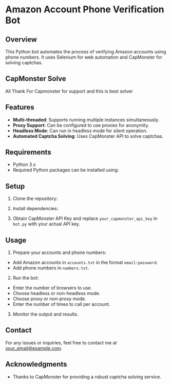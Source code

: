 # Amazon Account Phone Verification Bot

## Overview
This Python bot automates the process of verifying Amazon accounts using phone numbers. It uses Selenium for web automation and CapMonster for solving captchas.
## CapMonster Solve
All Thank For Capmonster for support and this is best solver
## Features
- **Multi-threaded**: Supports running multiple instances simultaneously.
- **Proxy Support**: Can be configured to use proxies for anonymity.
- **Headless Mode**: Can run in headless mode for silent operation.
- **Automated Captcha Solving**: Uses CapMonster API to solve captchas.

## Requirements
- Python 3.x
- Required Python packages can be installed using:

## Setup
1. Clone the repository:

2. Install dependencies:

3. Obtain CapMonster API Key and replace `your_capmonster_api_key` in `bot.py` with your actual API key.

## Usage
1. Prepare your accounts and phone numbers:
- Add Amazon accounts in `accounts.txt` in the format `email:password`.
- Add phone numbers in `numbers.txt`.

2. Run the bot:
- Enter the number of browsers to use.
- Choose headless or non-headless mode.
- Choose proxy or non-proxy mode.
- Enter the number of times to call per account.

3. Monitor the output and results.

## Contact
For any issues or inquiries, feel free to contact me at [your_email@example.com](mailto:your_email@example.com).

## Acknowledgments
- Thanks to CapMonster for providing a robust captcha solving service.
